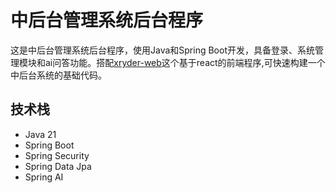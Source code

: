 # 中后台管理系统后台程序
这是中后台管理系统后台程序，使用Java和Spring Boot开发，具备登录、系统管理模块和ai问答功能。搭配[xryder-web](https://github.com/pipijoe/xryder-web)这个基于react的前端程序,可快速构建一个中后台系统的基础代码。

## 技术栈
- Java 21
- Spring Boot
- Spring Security
- Spring Data Jpa
- Spring AI

